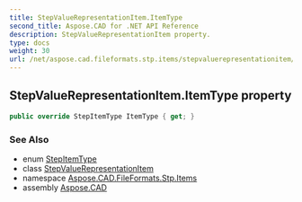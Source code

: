 ```yaml
---
title: StepValueRepresentationItem.ItemType
second_title: Aspose.CAD for .NET API Reference
description: StepValueRepresentationItem property. 
type: docs
weight: 30
url: /net/aspose.cad.fileformats.stp.items/stepvaluerepresentationitem/itemtype/
---
```

## StepValueRepresentationItem.ItemType property

```csharp
public override StepItemType ItemType { get; }
```

### See Also

* enum [StepItemType](../../stepitemtype/)
* class [StepValueRepresentationItem](../)
* namespace [Aspose.CAD.FileFormats.Stp.Items](../../stepvaluerepresentationitem/)
* assembly [Aspose.CAD](../../../)


